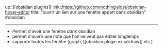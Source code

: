 up::[[obsidian plugins]]
link::https://github.com/nothingislost/obsidian-hover-editor
title::"ouvrir un lien sur une fenêtre appart dans obsidian"
#obsidian 

----
 - Permet d'avoir une fenêtre _dans_ obsidian
 - permet d'ouvrir une note que l'on ne veut pas éditer longtemps
 - supporte toutes les fenêtre (graph, [[obsidian plugin excalidraw]] etc.)

